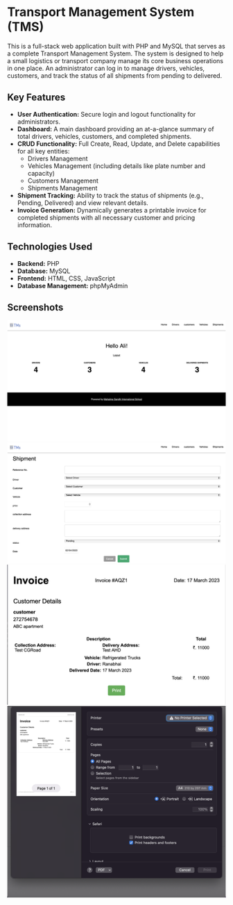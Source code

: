 # Transport Management System (TMS)

This is a full-stack web application built with PHP and MySQL that serves as a complete Transport Management System. The system is designed to help a small logistics or transport company manage its core business operations in one place. An administrator can log in to manage drivers, vehicles, customers, and track the status of all shipments from pending to delivered.

## Key Features

* **User Authentication:** Secure login and logout functionality for administrators.
* **Dashboard:** A main dashboard providing an at-a-glance summary of total drivers, vehicles, customers, and completed shipments.
* **CRUD Functionality:** Full Create, Read, Update, and Delete capabilities for all key entities:
    * Drivers Management
    * Vehicles Management (including details like plate number and capacity)
    * Customers Management
    * Shipments Management
* **Shipment Tracking:** Ability to track the status of shipments (e.g., Pending, Delivered) and view relevant details.
* **Invoice Generation:** Dynamically generates a printable invoice for completed shipments with all necessary customer and pricing information.

## Technologies Used

* **Backend:** PHP
* **Database:** MySQL
* **Frontend:** HTML, CSS, JavaScript
* **Database Management:** phpMyAdmin

## Screenshots

![Dashboard Screenshot](dashboard.png)
![Dashboard Screenshot](shipment.png)
![Dashboard Screenshot](Invoice.png)
![Dashboard Screenshot](print.png)
